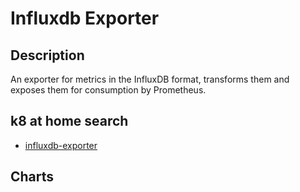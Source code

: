 # Influxdb Exporter

## Description

An exporter for metrics in the InfluxDB format, transforms them and exposes them for consumption by Prometheus.

## k8 at home search

- [influxdb-exporter](https://nanne.dev/k8s-at-home-search/#/influxdb-exporter)

## Charts


